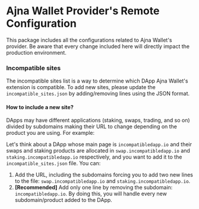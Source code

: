 # Ajna Wallet Provider's Remote Configuration
This package includes all the configurations related to Ajna Wallet's provider. Be aware that every change included here will directly impact the production environment.

### Incompatible sites
The incompatible sites list is a way to determine which DApp Ajna Wallet's extension is compatible. To add new sites, please update the `incompatible_sites.json` by adding/removing lines using the JSON format. 

#### How to include a new site?
DApps may have different applications (staking, swaps, trading, and so on) divided by subdomains making their URL to change depending on the product you are using. For example: 

Let's think about a DApp whose main page is `incompatibledapp.io` and their swaps and staking products are allocated in `swap.incompatibledapp.io` and `staking.incompatibledapp.io` respectively, and you want to add it to the `incompatible_sites.json` file. 
You can: 
1. Add the URL, including the subdomains forcing you to add two new lines to the file: `swap.incompatibledapp.io` and `staking.incompatibledapp.io`.
2. **[Recommended]** Add only one line by removing the subdomain: `incompatibledapp.io`. By doing this, you will handle every new subdomain/product added to the DApp.


